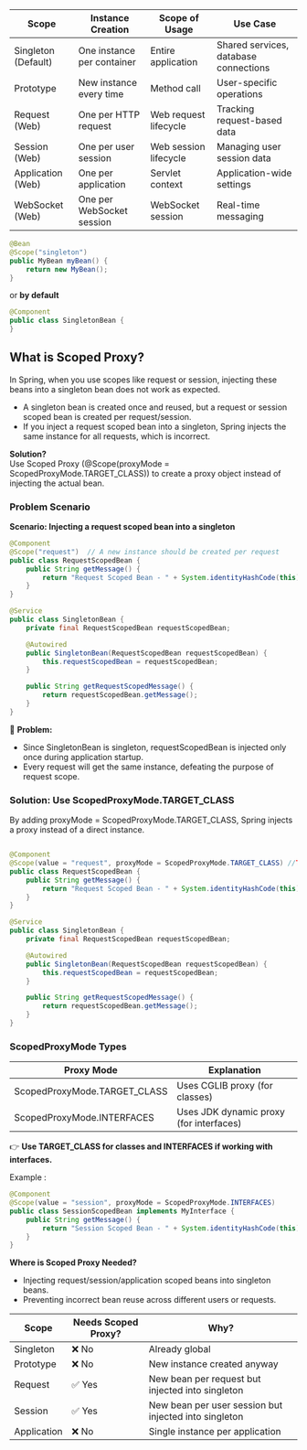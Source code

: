 



| Scope |	Instance Creation | 	Scope of Usage        |	Use Case |
|---|---|------------------------|---|
|Singleton (Default) |	One instance per container| 	Entire application    |	Shared services, database connections|
|Prototype|	New instance every time	| Method call            |	User-specific operations |
|Request (Web)|	One per HTTP request| 	Web request lifecycle |	Tracking request-based data|
|Session (Web)|	One per user session| 	Web session lifecycle |	Managing user session data|
|Application (Web)|	One per application	| Servlet context        |	Application-wide settings
|WebSocket (Web)|	One per WebSocket session| 	WebSocket session	    |Real-time messaging

```java
@Bean
@Scope("singleton")
public MyBean myBean() {
    return new MyBean();
}
```

or **by default**

```java
@Component
public class SingletonBean {
}
```


## What is Scoped Proxy?

In Spring, when you use scopes like request or session, injecting these beans into a singleton bean does not work as expected.
* A singleton bean is created once and reused, but a request or session scoped bean is created per request/session.
* If you inject a request scoped bean into a singleton, Spring injects the same instance for all requests, which is incorrect.

**Solution?** </br>
Use Scoped Proxy (@Scope(proxyMode = ScopedProxyMode.TARGET_CLASS)) 
to create a proxy object instead of injecting the actual bean.

### Problem Scenario

**Scenario: Injecting a request scoped bean into a singleton**

```java
@Component
@Scope("request")  // A new instance should be created per request
public class RequestScopedBean {
    public String getMessage() {
        return "Request Scoped Bean - " + System.identityHashCode(this);
    }
}

@Service
public class SingletonBean {
    private final RequestScopedBean requestScopedBean;

    @Autowired
    public SingletonBean(RequestScopedBean requestScopedBean) {
        this.requestScopedBean = requestScopedBean;
    }

    public String getRequestScopedMessage() {
        return requestScopedBean.getMessage();
    }
}
```

🚨 **Problem:**
* Since SingletonBean is singleton, requestScopedBean is injected only once during application startup.
* Every request will get the same instance, defeating the purpose of request scope.

### Solution: Use ScopedProxyMode.TARGET_CLASS

By adding proxyMode = ScopedProxyMode.TARGET_CLASS, Spring injects a proxy instead of a direct instance.

```java

@Component
@Scope(value = "request", proxyMode = ScopedProxyMode.TARGET_CLASS) //TODO: here
public class RequestScopedBean {
    public String getMessage() {
        return "Request Scoped Bean - " + System.identityHashCode(this);
    }
}

@Service
public class SingletonBean {
    private final RequestScopedBean requestScopedBean;

    @Autowired
    public SingletonBean(RequestScopedBean requestScopedBean) {
        this.requestScopedBean = requestScopedBean;
    }

    public String getRequestScopedMessage() {
        return requestScopedBean.getMessage();
    }
}
```

### ScopedProxyMode Types

|Proxy Mode|	Explanation |
|---|---|
|ScopedProxyMode.TARGET_CLASS|	Uses CGLIB proxy (for classes)|
|ScopedProxyMode.INTERFACES	|Uses JDK dynamic proxy (for interfaces)|

👉 **Use TARGET_CLASS for classes and INTERFACES if working with interfaces.**

Example :

```java
@Component
@Scope(value = "session", proxyMode = ScopedProxyMode.INTERFACES)
public class SessionScopedBean implements MyInterface {
    public String getMessage() {
        return "Session Scoped Bean - " + System.identityHashCode(this);
    }
}
```

**Where is Scoped Proxy Needed?**

* Injecting request/session/application scoped beans into singleton beans.
* Preventing incorrect bean reuse across different users or requests.


|Scope	|Needs Scoped Proxy?|	Why?|
|---|---|---|
|Singleton|	❌ No|	Already global|
|Prototype|	❌ No|	New instance created anyway|
|Request|	✅ Yes|	New bean per request but injected into singleton|
|Session|	✅ Yes|	New bean per user session but injected into singleton|
|Application|	❌ No|	Single instance per application|
